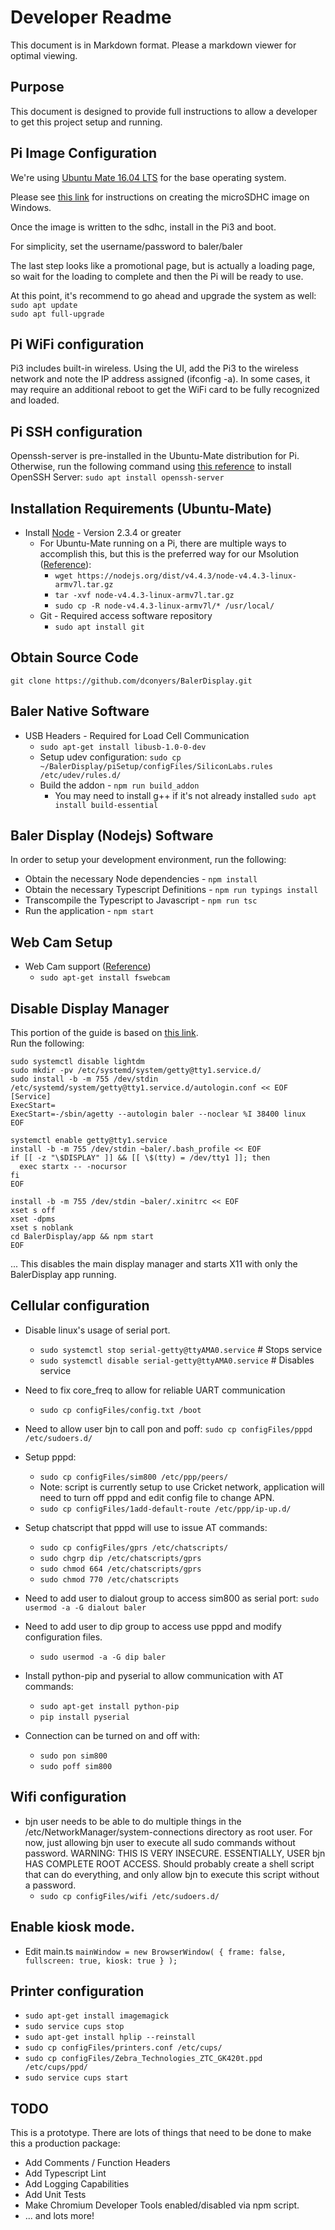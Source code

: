 Developer Readme
================
This document is in Markdown format. Please a markdown viewer for optimal viewing.

## Purpose
This document is designed to provide full instructions to allow a developer to get this project setup and running.

## Pi Image Configuration
  We're using [Ubuntu Mate 16.04 LTS](https://ubuntu-mate.org/download/#xenial) for the base operating system.

  Please see [this link](https://ubuntu-mate.org/raspberry-pi/) for instructions on creating the microSDHC image on Windows.

  Once the image is written to the sdhc, install in the Pi3 and boot.

  For simplicity, set the username/password to baler/baler

  The last step looks like a promotional page, but is actually a loading page, so wait for the loading to complete and then the Pi will be ready to use.

At this point, it's recommend to go ahead and upgrade the system as well:  
`sudo apt update`  
`sudo apt full-upgrade`

## Pi WiFi configuration
  Pi3 includes built-in wireless. Using the UI, add the Pi3 to the wireless network and note the IP address assigned (ifconfig -a). In some cases, it may require an additional reboot to get the WiFi card to be fully recognized and loaded.

## Pi SSH configuration
  Openssh-server is pre-installed in the Ubuntu-Mate distribution for Pi. Otherwise, run the following command using [this reference](https://help.ubuntu.com/lts/serverguide/openssh-server.html) to install OpenSSH Server:   `sudo apt install openssh-server`

## Installation Requirements (Ubuntu-Mate)
* Install [Node](https://nodejs.org/en/download/) - Version 2.3.4 or greater
    * For Ubuntu-Mate running on a Pi, there are multiple ways to accomplish this, but this is the preferred way for our Msolution ([Reference](https://blog.wia.io/installing-node-js-v4-0-0-on-a-raspberry-pi)):
      * `wget https://nodejs.org/dist/v4.4.3/node-v4.4.3-linux-armv7l.tar.gz`
      * `tar -xvf node-v4.4.3-linux-armv7l.tar.gz`
      * `sudo cp -R node-v4.4.3-linux-armv7l/* /usr/local/`
  * Git - Required access software repository
    * `sudo apt install git`


## Obtain Source Code
`git clone https://github.com/dconyers/BalerDisplay.git`

## Baler Native Software
* USB Headers - Required for Load Cell Communication
  * `sudo apt-get install libusb-1.0-0-dev`
  * Setup udev configuration: `sudo cp ~/BalerDisplay/piSetup/configFiles/SiliconLabs.rules /etc/udev/rules.d/`
  * Build the addon - `npm run build_addon`  
    * You may need to install g++ if it's not already installed `sudo apt install build-essential`  

## Baler Display (Nodejs) Software
In order to setup your development environment, run the following:  

* Obtain the necessary Node dependencies - `npm install`  
* Obtain the necessary Typescript Definitions - `npm run typings install`  
* Transcompile the Typescript to Javascript - `npm run tsc`  
* Run the application - `npm start`  

## Web Cam Setup
* Web Cam support ([Reference](https://www.raspberrypi.org/documentation/usage/webcams/))
  * `sudo apt-get install fswebcam`

## Disable Display Manager
This portion of the guide is based on [this link](http://askubuntu.com/questions/679419/how-to-make-auto-login-work-in-ubuntu-no-display-manager).  
Run the following:

    sudo systemctl disable lightdm
    sudo mkdir -pv /etc/systemd/system/getty@tty1.service.d/
    sudo install -b -m 755 /dev/stdin /etc/systemd/system/getty@tty1.service.d/autologin.conf << EOF
    [Service]
    ExecStart=
    ExecStart=-/sbin/agetty --autologin baler --noclear %I 38400 linux
    EOF

    systemctl enable getty@tty1.service
    install -b -m 755 /dev/stdin ~baler/.bash_profile << EOF
    if [[ -z "\$DISPLAY" ]] && [[ \$(tty) = /dev/tty1 ]]; then
      exec startx -- -nocursor
    fi
    EOF

    install -b -m 755 /dev/stdin ~baler/.xinitrc << EOF
    xset s off
    xset -dpms
    xset s noblank
    cd BalerDisplay/app && npm start
    EOF

  ... This disables the main display manager and starts X11 with only the BalerDisplay app running.

## Cellular configuration
* Disable linux's usage of serial port.
  * `sudo systemctl stop serial-getty@ttyAMA0.service` # Stops service
  * `sudo systemctl disable serial-getty@ttyAMA0.service` # Disables service

* Need to fix core_freq to allow for reliable UART communication
  * `sudo cp configFiles/config.txt /boot`

* Need to allow user bjn to call pon and poff:
	`sudo cp configFiles/pppd /etc/sudoers.d/`

* Setup pppd:
  * `sudo cp configFiles/sim800 /etc/ppp/peers/`
  * Note: script is currently setup to use Cricket network, application will need to turn off pppd and edit config file to change APN.
  * `sudo cp configFiles/1add-default-route /etc/ppp/ip-up.d/`

* Setup chatscript that pppd will use to issue AT commands:
  * `sudo cp configFiles/gprs /etc/chatscripts/`
  * `sudo chgrp dip /etc/chatscripts/gprs`
  * `sudo chmod 664 /etc/chatscripts/gprs`
  * `sudo chmod 770 /etc/chatscripts`

* Need to add user to dialout group to access sim800 as serial port:
    `sudo usermod -a -G dialout baler`

* Need to add user to dip group to access use pppd and modify configuration files.
  * `sudo usermod -a -G dip baler`

* Install python-pip and pyserial to allow communication with AT commands:
  * `sudo apt-get install python-pip`
  * `pip install pyserial`

* Connection can be turned on and off with:
  * `sudo pon sim800`
  * `sudo poff sim800`

## Wifi configuration
* bjn user needs to be able to do multiple things in the /etc/NetworkManager/system-connections directory as root user. For now, just allowing bjn user to execute all sudo commands without password. WARNING: THIS IS VERY INSECURE. ESSENTIALLY, USER bjn HAS COMPLETE ROOT ACCESS. Should probably create a shell script that can do everything, and only allow bjn to execute this script without a password.
  * `sudo cp configFiles/wifi /etc/sudoers.d/`


## Enable kiosk mode.
* Edit main.ts
`mainWindow = new BrowserWindow(
  {
    frame: false,
    fullscreen: true,
    kiosk: true
  }
);`

## Printer configuration
* `sudo apt-get install imagemagick`
* `sudo service cups stop`
* `sudo apt-get install hplip --reinstall`
* `sudo cp configFiles/printers.conf /etc/cups/`
* `sudo cp configFiles/Zebra_Technologies_ZTC_GK420t.ppd /etc/cups/ppd/`
* `sudo service cups start`

## TODO
This is a prototype. There are lots of things that need to be done to make this a production package:
* Add Comments / Function Headers
* Add Typescript Lint
* Add Logging Capabilities
* Add Unit Tests
* Make Chromium Developer Tools enabled/disabled via npm script.
* ... and lots more!
